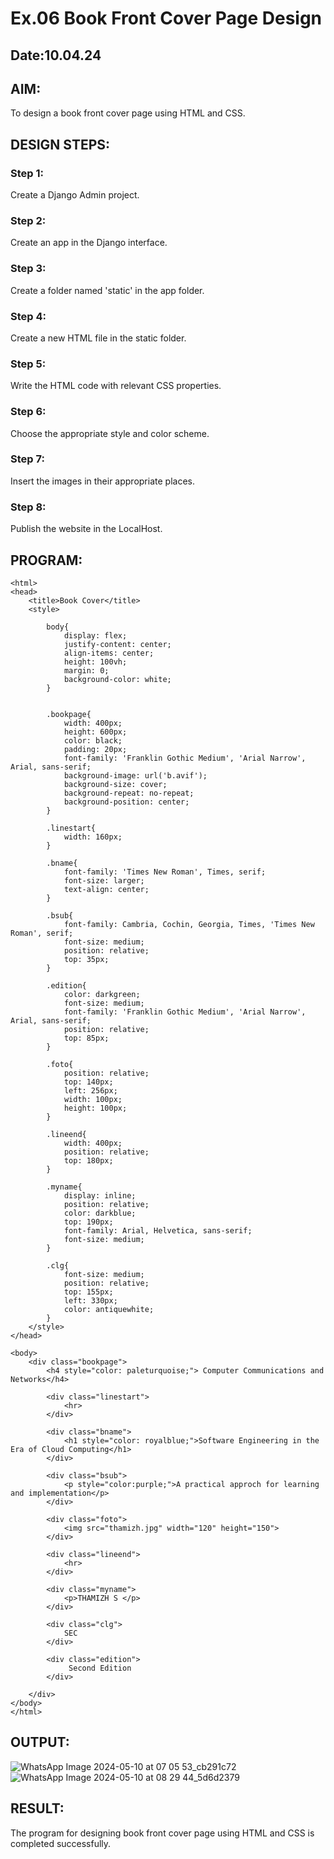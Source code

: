 # Ex.06 Book Front Cover Page Design
## Date:10.04.24

## AIM:
To design a book front cover page using HTML and CSS.

## DESIGN STEPS:

### Step 1:
Create a Django Admin project.

### Step 2:
Create an app in the Django interface.

### Step 3:
Create a folder named 'static' in the app folder.

### Step 4:
Create a new HTML file in the static folder.

### Step 5:
Write the HTML code with relevant CSS properties.

### Step 6:
Choose the appropriate style and color scheme.

### Step 7:
Insert the images in their appropriate places.

### Step 8:
Publish the website in the LocalHost.

## PROGRAM:
```
<html>
<head>
    <title>Book Cover</title>
    <style>
        
        body{
            display: flex;
            justify-content: center;
            align-items: center;
            height: 100vh;
            margin: 0;
            background-color: white; 
        }
        

        .bookpage{
            width: 400px;
            height: 600px;
            color: black;
            padding: 20px;
            font-family: 'Franklin Gothic Medium', 'Arial Narrow', Arial, sans-serif;
            background-image: url('b.avif');
            background-size: cover;
            background-repeat: no-repeat;
            background-position: center;
        }

        .linestart{
            width: 160px;
        }

        .bname{
            font-family: 'Times New Roman', Times, serif;
            font-size: larger;
            text-align: center;
        }

        .bsub{
            font-family: Cambria, Cochin, Georgia, Times, 'Times New Roman', serif;
            font-size: medium;
            position: relative;
            top: 35px;
        }

        .edition{
            color: darkgreen;
            font-size: medium;
            font-family: 'Franklin Gothic Medium', 'Arial Narrow', Arial, sans-serif;
            position: relative;
            top: 85px;
        }

        .foto{
            position: relative;
            top: 140px;
            left: 256px;
            width: 100px;
            height: 100px;
        }
       
        .lineend{
            width: 400px;
            position: relative;
            top: 180px;
        }

        .myname{
            display: inline;
            position: relative;
            color: darkblue;
            top: 190px;
            font-family: Arial, Helvetica, sans-serif;
            font-size: medium;
        }

        .clg{
            font-size: medium;
            position: relative;
            top: 155px;
            left: 330px;
            color: antiquewhite;
        }
    </style>
</head>

<body>
    <div class="bookpage">
        <h4 style="color: paleturquoise;"> Computer Communications and Networks</h4>

        <div class="linestart">
            <hr>
        </div>

        <div class="bname">
            <h1 style="color: royalblue;">Software Engineering in the Era of Cloud Computing</h1>
        </div>

        <div class="bsub">
            <p style="color:purple;">A practical approch for learning and implementation</p>   
        </div>

        <div class="foto">
            <img src="thamizh.jpg" width="120" height="150">
        </div>

        <div class="lineend">
            <hr>
        </div>

        <div class="myname">
            <p>THAMIZH S </p>
        </div>

        <div class="clg">
            SEC
        </div>

        <div class="edition">
             Second Edition
        </div>

    </div>
</body>
</html>
```

## OUTPUT:
![WhatsApp Image 2024-05-10 at 07 05 53_cb291c72](https://github.com/Thamizhjo/cover/assets/123891476/af5bf310-0cfe-43c6-a158-40619635a135)
![WhatsApp Image 2024-05-10 at 08 29 44_5d6d2379](https://github.com/Thamizhjo/cover/assets/123891476/6d727548-cacd-4ce4-b9d2-e5bad1f769a5)



## RESULT:
The program for designing book front cover page using HTML and CSS is completed successfully.
